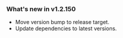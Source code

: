 ### What's new in v1.2.150

- Move version bump to release target.
- Update dependencies to latest versions.
